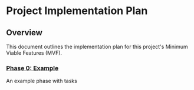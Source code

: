 # Project Implementation Plan

## Overview

This document outlines the implementation plan for this project's Minimum Viable Features (MVF).

### [Phase 0: Example](phase0-example.md)

An example phase with tasks


